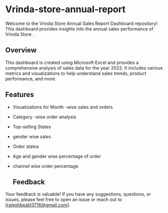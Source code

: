 # Vrinda-store-annual-report

Welcome to the Vrinda Store Annual Sales Report Dashboard repository! This dashboard provides insights into the annual sales performance of Vrinda Store .

## Overview
This dashboard is created using Microsoft Excel and provides a comprehensive analysis of sales data for the year 2022. It includes various metrics and visualizations to help understand sales trends, product performance, and more.

## Features
- Visualizations for Month -wise sales and orders
- Category -wise order analysis
- Top-selling States
- gender wise sales
- Order status
- Age and gender wise percentage of order
- channel wise order percentage

  ## Feedback
Your feedback is valuable! If you have any suggestions, questions, or issues, please feel free to open an issue or reach out to [rajeshbpatil3716@gmail.com].
